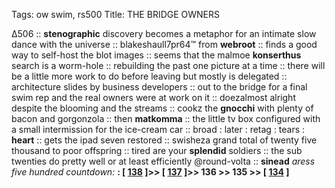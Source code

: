 Tags: ow swim, rs500
Title: THE BRIDGE OWNERS
  
∆506 :: **stenographic** discovery becomes a metaphor for an intimate slow dance with the universe :: blakeshaull7pr64™ from **webroot** :: finds a good way to self-host the blot images :: seems that the malmoe **konserthus** search is a worm-hole :: rebuilding the past one picture at a time :: there will be a little more work to do before leaving but mostly is delegated :: architecture slides by business developers :: out to the bridge for a final swim rep and the real owners were at work on it :: doezalmost alright despite the blooming and the streams :: cookz the **gnocchi** with plenty of bacon and gorgonzola :: then **matkomma** :: the little tv box configured with a small intermission for the ice-cream car :: broad : later : retag : tears : **heart** :: gets the ipad seven restored :: swisheza grand total of twenty five thousand to poor offspring :: tired are your **splendid** soldiers :: the sub twenties do pretty well or at least efficiently @round-volta :: **sinead** 
_aress five hundred countdown:_ **: [ [138](https://www.allmusic.com/album/the-immaculate-collection-mw0000310812) ]>> [ [137](https://www.allmusic.com/album/21-mw0002080092) ]>>  136 >> 135 >> [ [134](https://www.allmusic.com/album/the-score-mw0000646570) ]**  
